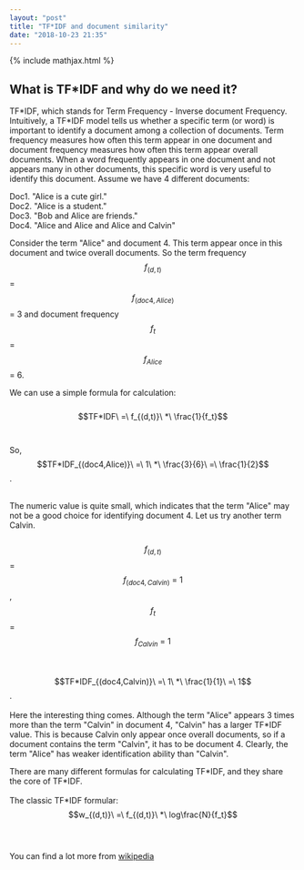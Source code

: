 ```yaml
---
layout: "post"
title: "TF*IDF and document similarity"
date: "2018-10-23 21:35"
---
```

{% include mathjax.html %}
## What is TF*IDF and why do we need it?

TF\*IDF, which stands for Term Frequency - Inverse document Frequency. Intuitively, a TF\*IDF model tells us whether a specific term (or word) is important to identify a document among a collection of documents. Term frequency measures how often this term appear in one document and document frequency measures how often this term appear overall documents. When a word frequently appears in one document and not appears many in other documents, this specific word is very useful to identify this document. Assume we have 4 different documents:

Doc1. "Alice is a cute girl."<br>
Doc2. "Alice is a student."<br>
Doc3. "Bob and Alice are friends."<br>
Doc4. "Alice and Alice and Alice and Calvin"

Consider the term "Alice" and document 4. This term appear once in this document and twice overall documents. So the term frequency $$f_{(d,t)}$$ = $$f_{(doc4,Alice)}$$ = 3 and document frequency $$f_t$$ = $$f_{Alice}$$ = 6.

We can use a simple formula for calculation:<br><br>
$$TF*IDF\ =\ f_{(d,t)}\ *\ \frac{1}{f_t}$$<br><br> So,  $$TF*IDF_{(doc4,Alice)}\ =\ 1\ *\ \frac{3}{6}\ =\ \frac{1}{2}$$.<br><br>

The numeric value is quite small, which indicates that the term "Alice" may not be a good choice for identifying document 4. Let us try another term Calvin. <br><br>  $$f_{(d,t)}$$ = $$f_{(doc4,Calvin)}\ =\ 1$$,  $$f_t$$ = $$f_{Calvin}\ =\ 1$$ <br><br>
$$TF*IDF_{(doc4,Calvin)}\ =\ 1\ *\ \frac{1}{1}\ =\ 1$$.<br><br>
Here the interesting thing comes. Although the term "Alice" appears 3 times more than the term "Calvin" in document 4, "Calvin" has a larger TF\*IDF value. This is because Calvin only appear once overall documents, so if a document contains the term "Calvin", it has to be document 4. Clearly, the term "Alice" has weaker identification ability than "Calvin".

There are many different formulas for calculating TF*IDF, and they share the core of TF\*IDF. <br><br>
The classic TF\*IDF formular: $$w_{(d,t)}\ =\ f_{(d,t)}\ *\ log\frac{N}{f_t}$$<br><br>

You can find a lot more from [wikipedia](https://en.wikipedia.org/wiki/Tf%E2%80%93idf)
